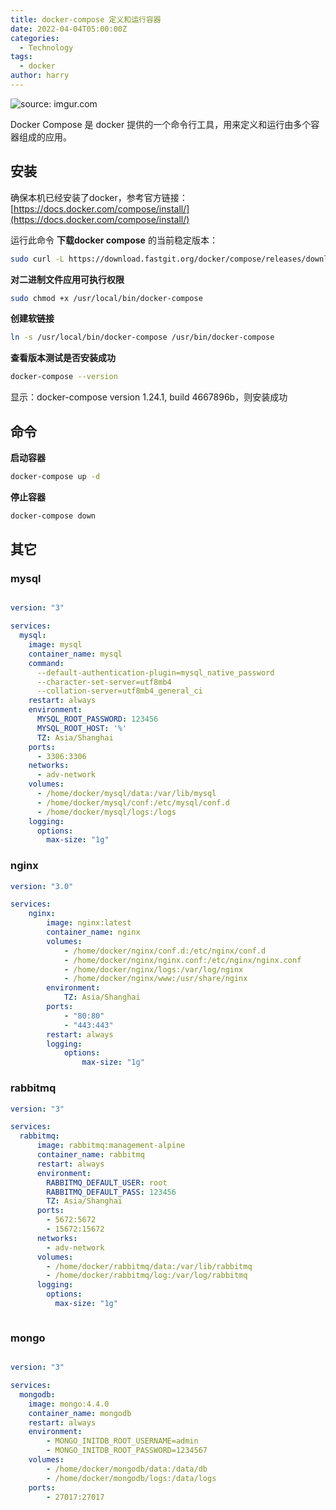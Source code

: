 ```yaml
---
title: docker-compose 定义和运行容器
date: 2022-04-04T05:00:00Z
categories:
  - Technology
tags:
  - docker
author: harry 
---
```


<img src="https://pic.imgdb.cn/item/656f2c2ec458853aef77ecd0.jpg" title="source: imgur.com" />

Docker Compose 是 docker 提供的一个命令行工具，用来定义和运行由多个容器组成的应用。

<!--more-->


## 安装

确保本机已经安装了docker，参考官方链接：[https://docs.docker.com/compose/install/](https://docs.docker.com/compose/install/)

运行此命令 **下载docker compose** 的当前稳定版本：

```sh
sudo curl -L https://download.fastgit.org/docker/compose/releases/download/1.27.4/docker-compose-`uname -s`-`uname -m` > /usr/local/bin/docker-compose
```

**对二进制文件应用可执行权限**


```sh
sudo chmod +x /usr/local/bin/docker-compose
```

**创建软链接**


```sh
ln -s /usr/local/bin/docker-compose /usr/bin/docker-compose
```

**查看版本测试是否安装成功**


```sh
docker-compose --version
```

显示：docker-compose version 1.24.1, build 4667896b，则安装成功

## 命令

**启动容器**

```sh
docker-compose up -d
```

**停止容器**

```sh
docker-compose down
```

## 其它

### mysql

```yaml

version: "3"

services:
  mysql:
    image: mysql
    container_name: mysql
    command:
      --default-authentication-plugin=mysql_native_password
      --character-set-server=utf8mb4
      --collation-server=utf8mb4_general_ci
    restart: always
    environment:
      MYSQL_ROOT_PASSWORD: 123456
      MYSQL_ROOT_HOST: '%'
      TZ: Asia/Shanghai
    ports:
      - 3306:3306
    networks:
      - adv-network
    volumes:
      - /home/docker/mysql/data:/var/lib/mysql
      - /home/docker/mysql/conf:/etc/mysql/conf.d
      - /home/docker/mysql/logs:/logs
    logging:
      options:
        max-size: "1g"

```


### nginx

```yaml
version: "3.0"

services:
    nginx:
        image: nginx:latest
        container_name: nginx
        volumes:
            - /home/docker/nginx/conf.d:/etc/nginx/conf.d
            - /home/docker/nginx/nginx.conf:/etc/nginx/nginx.conf
            - /home/docker/nginx/logs:/var/log/nginx
            - /home/docker/nginx/www:/usr/share/nginx
        environment:
            TZ: Asia/Shanghai
        ports:
            - "80:80"
            - "443:443"
        restart: always
        logging:
            options:
                max-size: "1g"
```

### rabbitmq

```yaml
version: "3"

services:
  rabbitmq:
      image: rabbitmq:management-alpine
      container_name: rabbitmq
      restart: always
      environment:
        RABBITMQ_DEFAULT_USER: root
        RABBITMQ_DEFAULT_PASS: 123456
        TZ: Asia/Shanghai
      ports:
        - 5672:5672
        - 15672:15672
      networks:
        - adv-network
      volumes:
        - /home/docker/rabbitmq/data:/var/lib/rabbitmq
        - /home/docker/rabbitmq/log:/var/log/rabbitmq
      logging:
        options:
          max-size: "1g"



```

### mongo

```yaml

version: "3"

services:
  mongodb:
    image: mongo:4.4.0
    container_name: mongodb
    restart: always
    environment:
        - MONGO_INITDB_ROOT_USERNAME=admin
        - MONGO_INITDB_ROOT_PASSWORD=1234567
    volumes:
        - /home/docker/mongodb/data:/data/db
        - /home/docker/mongodb/logs:/data/logs
    ports:
        - 27017:27017

```
